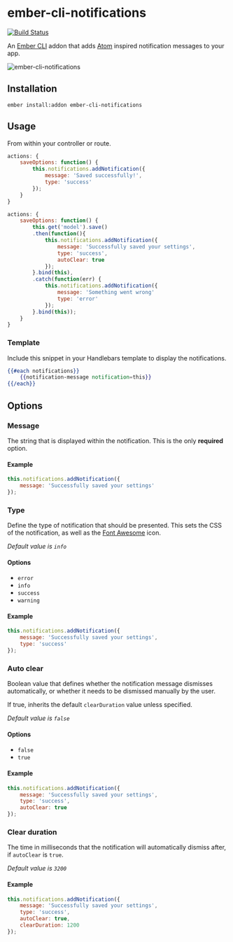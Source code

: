 # ember-cli-notifications
[![Build Status](https://travis-ci.org/Blooie/ember-cli-notifications.svg)](https://travis-ci.org/Blooie/ember-cli-notifications)

An [Ember CLI](http://ember-cli.com) addon that adds [Atom](https://github.com/atom/notifications) inspired notification messages to your app.

![ember-cli-notifications](https://s3.amazonaws.com/f.cl.ly/items/1F1W2M10063i3w032w0D/ember-cli-notifications.png)

## Installation

```shell
ember install:addon ember-cli-notifications
```

## Usage

From within your controller or route.

```js
actions: {
    saveOptions: function() {
        this.notifications.addNotification({
            message: 'Saved successfully!',
            type: 'success'
        });
    }
}
```
```js
actions: {
    saveOptions: function() {
        this.get('model').save()
        .then(function(){
            this.notifications.addNotification({
                message: 'Successfully saved your settings',
                type: 'success',
                autoClear: true
            });
        }.bind(this),
        .catch(function(err) {
            this.notifications.addNotification({
                message: 'Something went wrong'
                type: 'error'
            });
        }.bind(this));
    }
}
```

### Template

Include this snippet in your Handlebars template to display the notifications.

```hbs
{{#each notifications}}
    {{notification-message notification=this}}
{{/each}}
```

## Options

### Message

The string that is displayed within the notification. This is the only **required** option.

#### Example

```js
this.notifications.addNotification({
    message: 'Successfully saved your settings'
});
```

### Type

Define the type of notification that should be presented. This sets the CSS of the notification, as well as the [Font Awesome](http://fortawesome.github.io/Font-Awesome/) icon.

*Default value is `info`*

#### Options

* `error`
* `info`
* `success`
* `warning`

#### Example

```js
this.notifications.addNotification({
    message: 'Successfully saved your settings',
    type: 'success'
});
```

### Auto clear

Boolean value that defines whether the notification message dismisses automatically, or whether it needs to be dismissed manually by the user.

If true, inherits the default `clearDuration` value unless specified.

*Default value is `false`*

#### Options

* `false`
* `true`

#### Example

```js
this.notifications.addNotification({
    message: 'Successfully saved your settings',
    type: 'success',
    autoClear: true
});
```

### Clear duration

The time in milliseconds that the notification will automatically dismiss after, if `autoClear` is `true`.

*Default value is `3200`*

#### Example

```js
this.notifications.addNotification({
    message: 'Successfully saved your settings',
    type: 'success',
    autoClear: true,
    clearDuration: 1200
});
```
